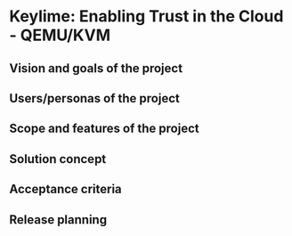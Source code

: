 # Keylime: Enabling Trust in the Cloud - QEMU/KVM

## Vision and goals of the project

## Users/personas of the project

## Scope and features of the project

## Solution concept

## Acceptance criteria

## Release planning